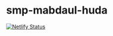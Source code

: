 # smp-mabdaul-huda
[![Netlify Status](https://api.netlify.com/api/v1/badges/5b817f1f-2190-4a37-8b83-f776c92d12bb/deploy-status)](https://app.netlify.com/sites/mabdaul/deploys)
